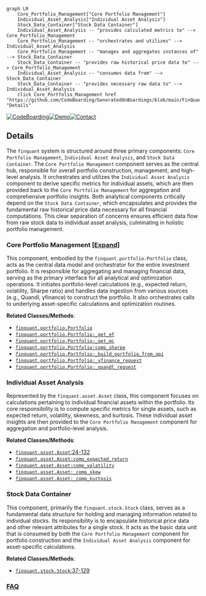 ```mermaid
graph LR
    Core_Portfolio_Management["Core Portfolio Management"]
    Individual_Asset_Analysis["Individual Asset Analysis"]
    Stock_Data_Container["Stock Data Container"]
    Individual_Asset_Analysis -- "provides calculated metrics to" --> Core_Portfolio_Management
    Core_Portfolio_Management -- "orchestrates and utilizes" --> Individual_Asset_Analysis
    Core_Portfolio_Management -- "manages and aggregates instances of" --> Stock_Data_Container
    Stock_Data_Container -- "provides raw historical price data to" --> Core_Portfolio_Management
    Individual_Asset_Analysis -- "consumes data from" --> Stock_Data_Container
    Stock_Data_Container -- "provides necessary raw data to" --> Individual_Asset_Analysis
    click Core_Portfolio_Management href "https://github.com/CodeBoarding/GeneratedOnBoardings/blob/main/FinQuant/Core_Portfolio_Management.md" "Details"
```

[![CodeBoarding](https://img.shields.io/badge/Generated%20by-CodeBoarding-9cf?style=flat-square)](https://github.com/CodeBoarding/GeneratedOnBoardings)[![Demo](https://img.shields.io/badge/Try%20our-Demo-blue?style=flat-square)](https://www.codeboarding.org/demo)[![Contact](https://img.shields.io/badge/Contact%20us%20-%20contact@codeboarding.org-lightgrey?style=flat-square)](mailto:contact@codeboarding.org)

## Details

The `finquant` system is structured around three primary components: `Core Portfolio Management`, `Individual Asset Analysis`, and `Stock Data Container`. The `Core Portfolio Management` component serves as the central hub, responsible for overall portfolio construction, management, and high-level analysis. It orchestrates and utilizes the `Individual Asset Analysis` component to derive specific metrics for individual assets, which are then provided back to the `Core Portfolio Management` for aggregation and comprehensive portfolio insights. Both analytical components critically depend on the `Stock Data Container`, which encapsulates and provides the fundamental raw historical price data necessary for all financial computations. This clear separation of concerns ensures efficient data flow from raw stock data to individual asset analysis, culminating in holistic portfolio management.

### Core Portfolio Management [[Expand]](./Core_Portfolio_Management.md)
This component, embodied by the `finquant.portfolio.Portfolio` class, acts as the central data model and orchestrator for the entire investment portfolio. It is responsible for aggregating and managing financial data, serving as the primary interface for all analytical and optimization operations. It initiates portfolio-level calculations (e.g., expected return, volatility, Sharpe ratio) and handles data ingestion from various sources (e.g., Quandl, yfinance) to construct the portfolio. It also orchestrates calls to underlying asset-specific calculations and optimization routines.


**Related Classes/Methods**:

- <a href="https://github.com/fmilthaler/FinQuant/blob/master/finquant/portfolio.py" target="_blank" rel="noopener noreferrer">`finquant.portfolio.Portfolio`</a>
- <a href="https://github.com/fmilthaler/FinQuant/blob/master/finquant/portfolio.py" target="_blank" rel="noopener noreferrer">`finquant.portfolio.Portfolio:_get_ef`</a>
- <a href="https://github.com/fmilthaler/FinQuant/blob/master/finquant/portfolio.py" target="_blank" rel="noopener noreferrer">`finquant.portfolio.Portfolio:_get_mc`</a>
- <a href="https://github.com/fmilthaler/FinQuant/blob/master/finquant/portfolio.py" target="_blank" rel="noopener noreferrer">`finquant.portfolio.Portfolio:comp_sharpe`</a>
- <a href="https://github.com/fmilthaler/FinQuant/blob/master/finquant/portfolio.py" target="_blank" rel="noopener noreferrer">`finquant.portfolio.Portfolio:_build_portfolio_from_api`</a>
- <a href="https://github.com/fmilthaler/FinQuant/blob/master/finquant/portfolio.py" target="_blank" rel="noopener noreferrer">`finquant.portfolio.Portfolio:_yfinance_request`</a>
- <a href="https://github.com/fmilthaler/FinQuant/blob/master/finquant/portfolio.py" target="_blank" rel="noopener noreferrer">`finquant.portfolio.Portfolio:_quandl_request`</a>


### Individual Asset Analysis
Represented by the `finquant.asset.Asset` class, this component focuses on calculations pertaining to individual financial assets within the portfolio. Its core responsibility is to compute specific metrics for single assets, such as expected return, volatility, skewness, and kurtosis. These individual asset insights are then provided to the `Core Portfolio Management` component for aggregation and portfolio-level analysis.


**Related Classes/Methods**:

- <a href="https://github.com/fmilthaler/FinQuant/blob/master/finquant/asset.py#L24-L132" target="_blank" rel="noopener noreferrer">`finquant.asset.Asset`:24-132</a>
- <a href="https://github.com/fmilthaler/FinQuant/blob/master/finquant/asset.py" target="_blank" rel="noopener noreferrer">`finquant.asset.Asset:comp_expected_return`</a>
- <a href="https://github.com/fmilthaler/FinQuant/blob/master/finquant/asset.py" target="_blank" rel="noopener noreferrer">`finquant.asset.Asset:comp_volatility`</a>
- <a href="https://github.com/fmilthaler/FinQuant/blob/master/finquant/asset.py" target="_blank" rel="noopener noreferrer">`finquant.asset.Asset:_comp_skew`</a>
- <a href="https://github.com/fmilthaler/FinQuant/blob/master/finquant/asset.py" target="_blank" rel="noopener noreferrer">`finquant.asset.Asset:_comp_kurtosis`</a>


### Stock Data Container
This component, primarily the `finquant.stock.Stock` class, serves as a fundamental data structure for holding and managing information related to individual stocks. Its responsibility is to encapsulate historical price data and other relevant attributes for a single stock. It acts as the basic data unit that is consumed by both the `Core Portfolio Management` component for portfolio construction and the `Individual Asset Analysis` component for asset-specific calculations.


**Related Classes/Methods**:

- <a href="https://github.com/fmilthaler/FinQuant/blob/master/finquant/stock.py#L37-L129" target="_blank" rel="noopener noreferrer">`finquant.stock.Stock`:37-129</a>




### [FAQ](https://github.com/CodeBoarding/GeneratedOnBoardings/tree/main?tab=readme-ov-file#faq)